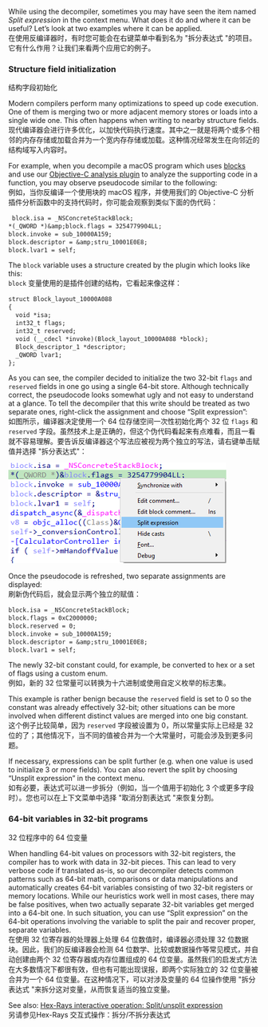 While using the decompiler, sometimes you may have seen the item named _Split expression_ in the context menu. What does it do and where it can be useful? Let’s look at two examples where it can be applied.  
在使用反编译器时，有时您可能会在右键菜单中看到名为 "拆分表达式 "的项目。它有什么作用？让我们来看两个应用它的例子。

### Structure field initialization  
结构字段初始化

Modern compilers perform many optimizations to speed up code execution. One of them is merging two or more adjacent memory stores or loads into a single wide one. This often happens when writing to nearby structure fields.  
现代编译器会进行许多优化，以加快代码执行速度。其中之一就是将两个或多个相邻的内存存储或加载合并为一个宽内存存储或加载。这种情况经常发生在向邻近的结构域写入内容时。

For example, when you decompile a macOS program which uses [blocks](https://developer.apple.com/library/archive/documentation/Cocoa/Conceptual/ProgrammingWithObjectiveC/WorkingwithBlocks/WorkingwithBlocks.html) and use our [Objective-C analysis plugin](https://hex-rays.com/products/ida/support/idadoc/1687.shtml) to analyze the supporting code in a function, you may observe pseudocode similar to the following:  
例如，当你反编译一个使用块的 macOS 程序，并使用我们的 Objective-C 分析插件分析函数中的支持代码时，你可能会观察到类似下面的伪代码：

```
 block.isa = _NSConcreteStackBlock;
*(_QWORD *)&amp;block.flags = 3254779904LL;
block.invoke = sub_10000A159;
block.descriptor = &amp;stru_10001E0E8;
block.lvar1 = self;
```

The `block` variable uses a structure created by the plugin which looks like this:  
`block` 变量使用的是插件创建的结构，它看起来像这样：

```
struct Block_layout_10000A088
{
  void *isa;
  int32_t flags;
  int32_t reserved;
  void (__cdecl *invoke)(Block_layout_10000A088 *block);
  Block_descriptor_1 *descriptor;
  _QWORD lvar1;
};
```

As you can see, the compiler decided to initialize the two 32-bit `flags` and `reserved` fields in one go using a single 64-bit store. Although technically correct, the pseudocode looks somewhat ugly and not easy to understand at a glance. To tell the decompiler that this write should be treated as two separate ones, right-click the assignment and choose “Split expression”:  
如图所示，编译器决定使用一个 64 位存储空间一次性初始化两个 32 位 `flags` 和 `reserved` 字段。虽然技术上是正确的，但这个伪代码看起来有点难看，而且一看就不容易理解。要告诉反编译器这个写法应被视为两个独立的写法，请右键单击赋值并选择 "拆分表达式"：

![](assets/2021/12/split1.png)

Once the pseudocode is refreshed, two separate assignments are displayed:  
刷新伪代码后，就会显示两个独立的赋值：

```
block.isa = _NSConcreteStackBlock;
block.flags = 0xC2000000;
block.reserved = 0;
block.invoke = sub_10000A159;
block.descriptor = &amp;stru_10001E0E8;
block.lvar1 = self;
```

The newly 32-bit constant could, for example, be converted to hex or a set of flags using a custom enum.  
例如，新的 32 位常量可以转换为十六进制或使用自定义枚举的标志集。

This example is rather benign because the `reserved` field is set to 0 so the constant was already effectively 32-bit; other situations can be more involved when different distinct values are merged into one big constant.  
这个例子比较简单，因为 `reserved` 字段被设置为 0，所以常量实际上已经是 32 位的了；其他情况下，当不同的值被合并为一个大常量时，可能会涉及到更多问题。

If necessary, expressions can be split further (e.g. when one value is used to initialize 3 or more fields). You can also revert the split by choosing “Unsplit expression” in the context menu.  
如有必要，表达式可以进一步拆分（例如，当一个值用于初始化 3 个或更多字段时）。您也可以在上下文菜单中选择 "取消分割表达式 "来恢复分割。

### 64-bit variables in 32-bit programs  
32 位程序中的 64 位变量

When handling 64-bit values on processors with 32-bit registers, the compiler has to work with data in 32-bit pieces. This can lead to very verbose code if translated as-is, so our decompiler detects common patterns such as 64-bit math, comparisons or data manipulations and automatically creates 64-bit variables consisting of two 32-bit registers or memory locations. While our heuristics work well in most cases, there may be false positives, when two actually separate 32-bit variables get merged into a 64-bit one. In such situation, you can use “Split expression” on the 64-bit operations involving the variable to split the pair and recover proper, separate variables.  
在使用 32 位寄存器的处理器上处理 64 位数值时，编译器必须处理 32 位数据块。因此，我们的反编译器会检测 64 位数学、比较或数据操作等常见模式，并自动创建由两个 32 位寄存器或内存位置组成的 64 位变量。虽然我们的启发式方法在大多数情况下都很有效，但也有可能出现误报，即两个实际独立的 32 位变量被合并为一个 64 位变量。在这种情况下，可以对涉及变量的 64 位操作使用 "拆分表达式 "来拆分这对变量，从而恢复适当的独立变量。

See also: [Hex-Rays interactive operation: Split/unsplit expression](https://hex-rays.com/products/decompiler/manual/cmd_split.shtml)  
另请参见Hex-Rays 交互式操作：拆分/不拆分表达式